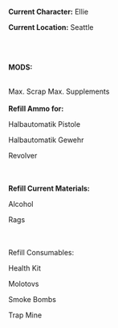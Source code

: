 <p><b>Current Character:</b> Ellie</p>
<p><b>Current Location:</b> Seattle</p>
<br>
<br>
<p><b>MODS:</b></p>
<br>
Max. Scrap
Max. Supplements
<br>
<br>
<b>Refill Ammo for:</b>
<br>
<p>Halbautomatik Pistole</p>
<p>Halbautomatik Gewehr</p>
<p>Revolver</p>
<br>
<br>
<b>Refill Current Materials:</b>
<br>
<p>Alcohol</p>
<p>Rags</p>
<br>
<br>
Refill Consumables:
<br>
<p>Health Kit</p>
<p>Molotovs</p>
<p>Smoke Bombs</p>
<p>Trap Mine</p>
